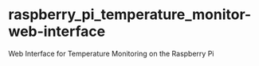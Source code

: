 raspberry_pi_temperature_monitor-web-interface
==============================================

Web Interface for Temperature Monitoring on the Raspberry Pi
